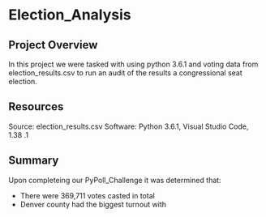 # Election_Analysis 

## Project Overview
In this project we were tasked with using python 3.6.1 and voting data from election_results.csv to run an audit of the results a congressional seat election.
## Resources
Source: election_results.csv
Software: Python 3.6.1, Visual Studio Code, 1.38 .1

## Summary
Upon completeing our PyPoll_Challenge it was determined that:
- There were 369,711 votes casted in total
- Denver county had the biggest turnout with 
